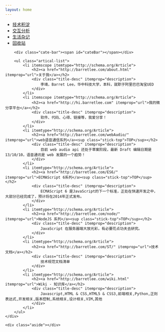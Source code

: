 ```yaml
---
layout: home
---
```


<div class="index-content trash">
    <div class="section">
        <ul class="artical-cate">
            <li><a href="http://barretlee.com/"><span>技术积淀</span></a></li>
            <li><a href="http://barretlee.com/opinion"><span>交互分析</span></a></li>
            <li><a href="http://barretlee.com/life"><span>生活杂记</span></a></li>
            <li class="on"><a href="http://barretlee.com/trash"><span>回收站</span></a></li>
        </ul>

        <div class="cate-bar"><span id="cateBar"></span></div>

        <ul class="artical-list">
            <li itemscope itemtype="http://schema.org/Article">
                <h2><a href="http://barretlee.com/about.html" itemprop="url">关于我</a></h2>
                <div class="title-desc" itemprop="description">
                    李靖，Barret Lee，华中科技大学，本科，就职于阿里巴巴淘宝UED
                </div>
            </li>
            <li itemscope itemtype="http://schema.org/Article">
                <h2><a href="http://hi.barretlee.com" itemprop="url">我的微分享平台</a></h2>
                <div class="title-desc" itemprop="description">
                    软件、代码、心得、链接等，我爱分享！
                </div>
            </li>
            <li itemtype="http://schema.org/Article">
                <h2><a href="http://barretlee.com/webAudio/" itemprop="url">web语音通信系列</a><sup class="stick-top">TOP</sup></h2>
                <div class="title-desc" itemprop="description">
                    目前 web audio api 还处于草案阶段，最新 Draft 编辑日期是 13/10/10，语音通讯是 web 发展的一个趋势！
                </div>
            </li>
            <li itemtype="http://schema.org/Article">
                <h2><a href="http://barretlee.com/ES6/" itemprop="url">ECMAScript 6系列</a><sup class="stick-top">TOP</sup></h2>
                <div class="title-desc" itemprop="description">
                    ECMAScript 6 是JavaScript的下一个标准，正处在快速开发之中，大部分已经完成了，预计将在2014年正式发布。
                </div>
            </li>
            <li itemtype="http://schema.org/Article">
                <h2><a href="http://barretlee.com/node/" itemprop="url">NodeJS 系列</a><sup class="stick-top">TOP</sup></h2>
                <div class="title-desc" itemprop="description">
                    JavaScript 在服务器端大放光彩，有必要花点功夫去研究。
                </div>
            </li>
            <li itemtype="http://schema.org/Article">
                <h2><a href="http://barretlee.com/ST/" itemprop="url">技术文档</a></h2>
                <div class="title-desc" itemprop="description">
                    技术规范文档清单
                </div>
            </li>
            <li itemtype="http://schema.org/Article">
                <h2><a href="http://barretlee.com/wiki.html" itemprop="url">Wiki - 知识库</a></h2>
                <div class="title-desc" itemprop="description">
                    Javascript,HTML & CSS,HTML5 & CSS3,前端相关,Python,正则表达式,开发相关,版本控制,系统相关,设计相关,VIM,其他
                </div>
            </li>
        </ul>
    </div>

    <div class="aside"></div>
</div>
